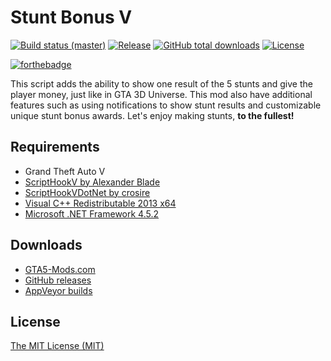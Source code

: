 # Stunt Bonus V

[![Build status (master)](https://img.shields.io/appveyor/ci/kagikn/glowingpickups.svg?style=flat-square)](https://ci.appveyor.com/project/kagikn/stuntbonusv)
[![Release](https://img.shields.io/github/release/kagikn/StuntBonusV.svg?style=flat-square)](https://github.com/kagikn/StuntBonusV/releases/latest)
[![GitHub total downloads](https://img.shields.io/github/downloads/kagikn/StuntBonusV/total.svg?style=flat-square)](https://github.com/kagikn/GlowingPickups/releases)
[![License](https://img.shields.io/github/license/kagikn/StuntBonusV.svg?style=flat-square)](./LICENSE.md)

[![forthebadge](http://forthebadge.com/images/badges/60-percent-of-the-time-works-every-time.svg)](http://forthebadge.com)

This script adds the ability to show one result of the 5 stunts and give the player money, just like in GTA 3D Universe.
This mod also have additional features such as using notifications to show stunt results and customizable unique stunt bonus awards.
Let's enjoy making stunts, **to the fullest!**

## Requirements

* Grand Theft Auto V
* [ScriptHookV by Alexander Blade](http://www.dev-c.com/gtav/scripthookv/)
* [ScriptHookVDotNet by crosire](https://github.com/crosire/scripthookvdotnet)
* [Visual C++ Redistributable 2013 x64](https://www.microsoft.com/en-us/download/details.aspx?id=40784)
* [Microsoft .NET Framework 4.5.2](http://www.microsoft.com/en-us/download/details.aspx?id=42643)

## Downloads

* [GTA5-Mods.com](https://www.gta5-mods.com/scripts/stunt-bonus-v)
* [GitHub releases](https://github.com/kagikn/StuntBonusV/releases)
* [AppVeyor builds](https://ci.appveyor.com/project/kagikn/stuntbonusv/build/artifacts)

## License

[The MIT License (MIT)](./LICENSE.md)

